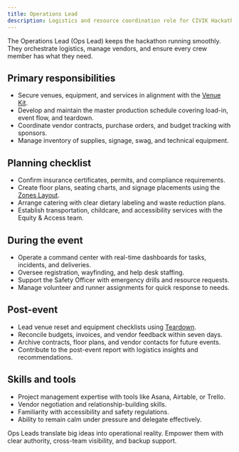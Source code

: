 ```yaml
---
title: Operations Lead
description: Logistics and resource coordination role for CIVIK Hackathons.
---
```


The Operations Lead (Ops Lead) keeps the hackathon running smoothly. They orchestrate logistics, manage vendors, and ensure every crew member has what they need.

## Primary responsibilities

- Secure venues, equipment, and services in alignment with the [Venue Kit](../venue_kit/room_spec).
- Develop and maintain the master production schedule covering load-in, event flow, and teardown.
- Coordinate vendor contracts, purchase orders, and budget tracking with sponsors.
- Manage inventory of supplies, signage, swag, and technical equipment.

## Planning checklist

- Confirm insurance certificates, permits, and compliance requirements.
- Create floor plans, seating charts, and signage placements using the [Zones Layout](../venue_kit/zones_layout).
- Arrange catering with clear dietary labeling and waste reduction plans.
- Establish transportation, childcare, and accessibility services with the Equity & Access team.

## During the event

- Operate a command center with real-time dashboards for tasks, incidents, and deliveries.
- Oversee registration, wayfinding, and help desk staffing.
- Support the Safety Officer with emergency drills and resource requests.
- Manage volunteer and runner assignments for quick response to needs.

## Post-event

- Lead venue reset and equipment checklists using [Teardown](../checklists/teardown).
- Reconcile budgets, invoices, and vendor feedback within seven days.
- Archive contracts, floor plans, and vendor contacts for future events.
- Contribute to the post-event report with logistics insights and recommendations.

## Skills and tools

- Project management expertise with tools like Asana, Airtable, or Trello.
- Vendor negotiation and relationship-building skills.
- Familiarity with accessibility and safety regulations.
- Ability to remain calm under pressure and delegate effectively.

Ops Leads translate big ideas into operational reality. Empower them with clear authority, cross-team visibility, and backup support.
